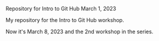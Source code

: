 Repository for Intro to Git Hub
March 1, 2023

My repository for the Intro to Git Hub workshop. 

Now it's March 8, 2023 and the 2nd workshop in the series.